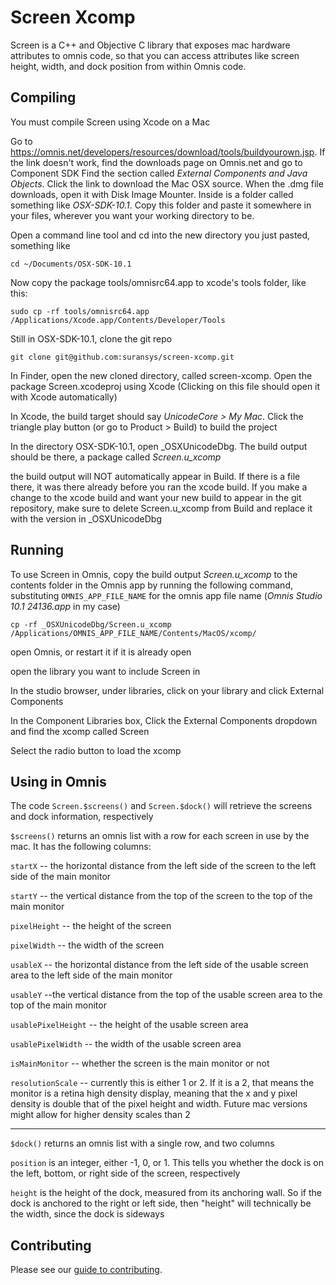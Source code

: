 #  Screen Xcomp

Screen is a C++ and Objective C library that exposes mac hardware attributes to omnis code, so that you can access attributes like screen height, width, and dock position from within Omnis code.

## Compiling

You must compile Screen using Xcode on a Mac

Go to https://omnis.net/developers/resources/download/tools/buildyourown.jsp. If the link doesn't work, find the downloads page on Omnis.net and go to Component SDK
Find the section called *External Components and Java Objects*. Click the link to download the Mac OSX source.
When the .dmg file downloads, open it with Disk Image Mounter. Inside is a folder called something like *OSX-SDK-10.1*. Copy this folder and paste it somewhere in your files, wherever you want your working directory to be.

Open a command line tool and cd into the new directory you just pasted, something like

`cd ~/Documents/OSX-SDK-10.1`

Now copy the package tools/omnisrc64.app to xcode's tools folder, like this:

`sudo cp -rf tools/omnisrc64.app /Applications/Xcode.app/Contents/Developer/Tools`

Still in OSX-SDK-10.1, clone the git repo

`git clone git@github.com:suransys/screen-xcomp.git`

In Finder, open the new cloned directory, called screen-xcomp. Open the package Screen.xcodeproj using Xcode (Clicking on this file should open it with Xcode automatically)

In Xcode, the build target should say *UnicodeCore > My Mac*. Click the triangle play button (or go to Product > Build) to build the project

In the directory OSX-SDK-10.1, open _OSXUnicodeDbg. The build output should be there, a package called *Screen.u_xcomp*

the build output will NOT automatically appear in Build. If there is a file there, it was there already before you ran the xcode build. If you make a change to the xcode build and want your new build to appear in the git repository, make sure to delete Screen.u_xcomp from Build and replace it with the version in _OSXUnicodeDbg


## Running

To use Screen in Omnis, copy the build output *Screen.u_xcomp* to the contents folder in the Omnis app by running the following command, substituting `OMNIS_APP_FILE_NAME` for the omnis app file name (*Omnis Studio 10.1 24136.app* in my case)

`cp -rf _OSXUnicodeDbg/Screen.u_xcomp /Applications/OMNIS_APP_FILE_NAME/Contents/MacOS/xcomp/`

open Omnis, or restart it if it is already open

open the library you want to include Screen in

In the studio browser, under libraries, click on your library and click External Components

In the Component Libraries box, Click the External Components dropdown and find the xcomp called Screen

Select the radio button to load the xcomp


## Using in Omnis

The code `Screen.$screens()` and `Screen.$dock()` will retrieve the screens and dock information, respectively

`$screens()` returns an omnis list with a row for each screen in use by the mac. It has the following columns:

`startX` -- the horizontal distance from the left side of the screen to the left side of the main monitor

`startY` -- the vertical distance from the top of the screen to the top of the main monitor

`pixelHeight` -- the height of the screen

`pixelWidth` -- the width of the screen

`usableX` -- the horizontal distance from the left side of the usable screen area to the left side of the main monitor

`usableY` --the vertical distance from the top of the usable screen area to the top of the main monitor

`usablePixelHeight` -- the height of the usable screen area

`usablePixelWidth` -- the width of the usable screen area

`isMainMonitor` -- whether the screen is the main monitor or not

`resolutionScale` -- currently this is either 1 or 2. If it is a 2, that means the monitor is a retina high density display, meaning that the x and y pixel density is double that of the pixel height and width. Future mac versions might allow for higher density scales than 2

________________

`$dock()` returns an omnis list with a single row, and two columns

`position` is an integer, either -1, 0, or 1. This tells you whether the dock is on the left, bottom, or right side of the screen, respectively

`height` is the height of the dock, measured from its anchoring wall. So if the dock is anchored to the right or left side, then "height" will technically be the width, since the dock is sideways

## Contributing
Please see our [guide to contributing](https://github.com/suransys/contributing).

